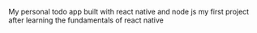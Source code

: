 My personal todo app built with react native and node js 
my first project after learning the fundamentals of react native 
